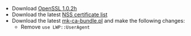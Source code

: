  * Download [OpenSSL 1.0.2h](https://www.openssl.org/source/openssl-1.0.2h.tar.gz)
 * Download the latest [NSS certificate list](https://hg.mozilla.org/mozilla-central/raw-file/default/security/nss/lib/ckfw/builtins/certdata.txt)
 * Download the latest [mk-ca-bundle.pl](https://raw.githubusercontent.com/curl/curl/master/lib/mk-ca-bundle.pl) and make the following changes:
	* Remove `use LWP::UserAgent`
